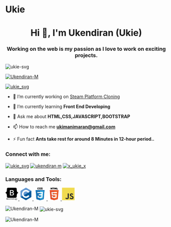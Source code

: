 # Ukie
<h1 align="center">Hi 👋, I'm Ukendiran (Ukie)</h1>
<h3 align="center">Working on the web is my passion as I love to work on exciting projects.</h3>

<p align="left"> <img src="https://komarev.com/ghpvc/?username=ukie-svg&label=Profile%20views&color=0e75b6&style=flat" alt="ukie-svg" /> </p>

<p align="left"> <a href="https://github.com/ryo-ma/github-profile-trophy"><img src="https://github-profile-trophy.vercel.app/?username=Ukendiran-M" alt="Ukendiran-M" /></a> </p>

<p align="left"> <a href="https://twitter.com/ukie_svg" target="blank"><img src="https://img.shields.io/twitter/follow/ukie_svg?logo=twitter&style=for-the-badge" alt="ukie_svg" /></a> </p>

- 🔭 I’m currently working on [Steam Platform Cloning](https://www.figma.com/file/pDaKt3y4BkEmfBw5KP2Dzg/Steam-HomePage?type=design&node-id=0%3A1&mode=design&t=tdI2PwSbdcyKea28-1)

- 🌱 I’m currently learning **Front End Developing**

- 💬 Ask me about **HTML,CSS,JAVASCRIPT,BOOTSTRAP**

- 📫 How to reach me **ukimanimaran@gmail.com**

- ⚡ Fun fact **Ants take rest for around 8 Minutes in 12-hour period..**

<h3 align="left">Connect with me:</h3>
<p align="left">
<a href="https://twitter.com/ukie_svg" target="blank"><img align="center" src="https://raw.githubusercontent.com/rahuldkjain/github-profile-readme-generator/master/src/images/icons/Social/twitter.svg" alt="ukie_svg" height="30" width="40" /></a>
<a href="https://linkedin.com/in/ukendiran m" target="blank"><img align="center" src="https://raw.githubusercontent.com/rahuldkjain/github-profile-readme-generator/master/src/images/icons/Social/linked-in-alt.svg" alt="ukendiran m" height="30" width="40" /></a>
<a href="https://instagram.com/x_ukie_x" target="blank"><img align="center" src="https://raw.githubusercontent.com/rahuldkjain/github-profile-readme-generator/master/src/images/icons/Social/instagram.svg" alt="x_ukie_x" height="30" width="40" /></a>
</p>

<h3 align="left">Languages and Tools:</h3>
<p align="left"> <a href="https://getbootstrap.com" target="_blank" rel="noreferrer"> <img src="https://raw.githubusercontent.com/devicons/devicon/master/icons/bootstrap/bootstrap-plain-wordmark.svg" alt="bootstrap" width="40" height="40"/> </a> <a href="https://www.cprogramming.com/" target="_blank" rel="noreferrer"> <img src="https://raw.githubusercontent.com/devicons/devicon/master/icons/c/c-original.svg" alt="c" width="40" height="40"/> </a> <a href="https://www.w3schools.com/css/" target="_blank" rel="noreferrer"> <img src="https://raw.githubusercontent.com/devicons/devicon/master/icons/css3/css3-original-wordmark.svg" alt="css3" width="40" height="40"/> </a> <a href="https://www.w3.org/html/" target="_blank" rel="noreferrer"> <img src="https://raw.githubusercontent.com/devicons/devicon/master/icons/html5/html5-original-wordmark.svg" alt="html5" width="40" height="40"/> </a> <a href="https://developer.mozilla.org/en-US/docs/Web/JavaScript" target="_blank" rel="noreferrer"> <img src="https://raw.githubusercontent.com/devicons/devicon/master/icons/javascript/javascript-original.svg" alt="javascript" width="40" height="40"/> </a> </p>

<p><img align="left" src="https://github-readme-stats.vercel.app/api/top-langs?username=Ukendiran-M&show_icons=true&locale=en&layout=compact" alt="Ukendiran-M" /></p>

<p>&nbsp;<img align="center" src="https://github-readme-stats.vercel.app/api?username=ukie-svg&show_icons=true&locale=en" alt="ukie-svg" /></p>

<p><img align="center" src="https://github-readme-streak-stats.herokuapp.com/?user=Ukendiran-M&" alt="Ukendiran-M" /></p>
